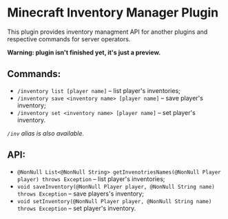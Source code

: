 # Minecraft Inventory Manager Plugin

This plugin provides inventory managment API for
another plugins and respective commands for server operators.

**Warning: plugin isn't finished yet, it's just a preview.**

## Commands:
- `/inventory list [player name]` – list player's inventories;
- `/inventory save <inventory name> [player name]` – save player's inventory;
- `/inventory set <inventory name> [player name]` – set player's inventory.

*`/inv` alias is also available.*

## API:
- `@NonNull List<@NonNull String> getInvenotriesNames(@NonNull Player player) throws Exception` – list player's inventories;
- `void saveInventory(@NonNull Player player, @NonNull String name) throws Exception` – save players's inventory;
- `void setInventory(@NonNull Player player, @NonNull String name) throws Exception` – set player's inventory.
